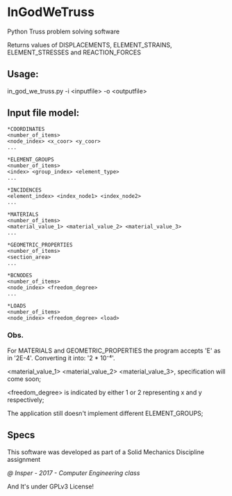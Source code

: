 
# InGodWeTruss
Python Truss problem solving software

Returns values of DISPLACEMENTS, ELEMENT_STRAINS, ELEMENT_STRESSES and REACTION_FORCES

## Usage:
in_god_we_truss.py -i \<inputfile\> -o \<outputfile\>

## Input file model:

```
*COORDINATES
<number_of_items>
<node_index> <x_coor> <y_coor>
...

*ELEMENT_GROUPS
<number_of_items>
<index> <group_index> <element_type>
...

*INCIDENCES
<element_index> <index_node1> <index_node2>
...

*MATERIALS
<number_of_items>
<material_value_1> <material_value_2> <material_value_3>
...

*GEOMETRIC_PROPERTIES
<number_of_items>
<section_area>
...

*BCNODES
<number_of_items>
<node_index> <freedom_degree>
...

*LOADS
<number_of_items>
<node_index> <freedom_degree> <load>
```
### Obs.
For MATERIALS and GEOMETRIC_PROPERTIES the program accepts 'E' as in '2E-4'. Converting it into: '2 * 10⁻⁴'.

<material_value_1> <material_value_2> <material_value_3>, specification will come soon;

<freedom_degree> is indicated by either 1 or 2 representing x and y respectively;

The application still doesn't implement different ELEMENT_GROUPS;

## Specs

This software was developed as part of a Solid Mechanics Discipline assignment

*@ Insper - 2017 - Computer Engineering class*

And It's under GPLv3 License!
